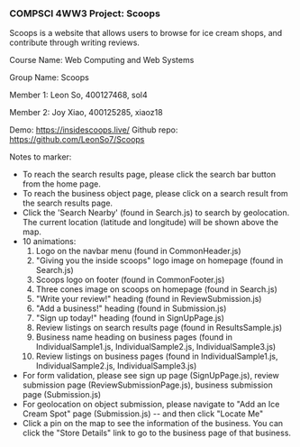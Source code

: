 ### COMPSCI 4WW3 Project: Scoops

Scoops is a website that allows users to browse for ice cream shops, and contribute through writing reviews.

Course Name: Web Computing and Web Systems

Group Name: Scoops

Member 1: Leon So, 400127468, sol4

Member 2: Joy Xiao, 400125285, xiaoz18

Demo: https://insidescoops.live/
Github repo: https://github.com/LeonSo7/Scoops

Notes to marker:
- To reach the search results page, please click the search bar button from the home page.
- To reach the business object page, please click on a search result from the search results page.
- Click the 'Search Nearby' (found in Search.js) to search by geolocation. The current location (latitude and longitude) will be shown above the map.
- 10 animations:
    1. Logo on the navbar menu (found in CommonHeader.js)
    2. "Giving you the inside scoops" logo image on homepage (found in Search.js)
    3. Scoops logo on footer (found in CommonFooter.js)
    4. Three cones image on scoops on homepage (found in Search.js)
    5. "Write your review!" heading (found in ReviewSubmission.js)
    6. "Add a business!" heading (found in Submission.js)
    7. "Sign up today!" heading (found in SignUpPage.js)
    8. Review listings on search results page (found in ResultsSample.js)
    9. Business name heading on business pages (found in IndividualSample1.js, IndividualSample2.js, IndividualSample3.js)
    10. Review listings on business pages (found in IndividualSample1.js, IndividualSample2.js, IndividualSample3.js)
- For form validation, please see sign up page (SignUpPage.js), review submission page (ReviewSubmissionPage.js), business submission page (Submission.js)
- For geolocation on object submission, please navigate to "Add an Ice Cream Spot" page (Submission.js) -- and then click "Locate Me"
- Click a pin on the map to see the information of the business. You can click the "Store Details" link to go to the business page of that business.
